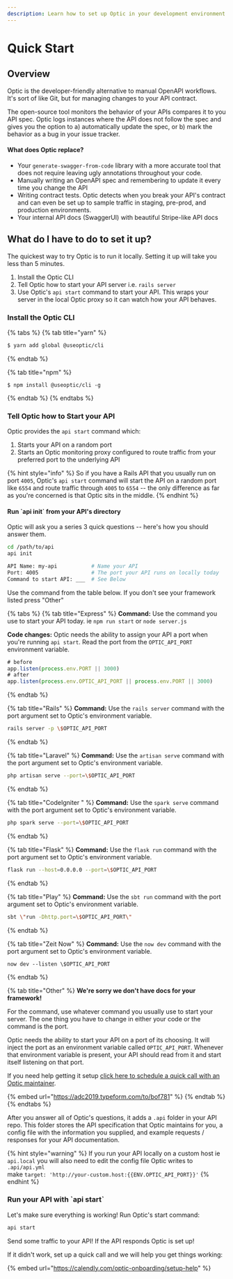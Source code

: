 ```yaml
---
description: Learn how to set up Optic in your development environment.
---
```


# Quick Start

## Overview

Optic is the developer-friendly alternative to manual OpenAPI workflows. It's sort of like Git, but for managing changes to your API contract. ‌ 

The open-source tool monitors the behavior of your APIs compares it to you API spec. Optic logs instances where the API does not follow the spec and gives you the option to a\) automatically update the spec, or b\) mark the behavior as a bug in your issue tracker.

#### What does Optic replace? 

* Your `generate-swagger-from-code` library with a more accurate tool that does not require leaving ugly annotations throughout your code. 
* Manually writing an OpenAPI spec and remembering to update it every time you change the API
* Writing contract tests. Optic detects when you break your API's contract and can even be set up to sample traffic in staging, pre-prod, and production environments. 
* Your internal API docs \(SwaggerUI\) with beautiful Stripe-like API docs

## What do I have to do to set it up? 

The quickest way to try Optic is to run it locally. Setting it up will take you less than 5 minutes. 

1. Install the Optic CLI
2. Tell Optic how to start your API server i.e. `rails server` 
3. Use Optic's `api start` command to start your API. This wraps your server in the local Optic proxy so it can watch how your API behaves. 

### Install the Optic CLI

{% tabs %}
{% tab title="yarn" %}
```bash
$ yarn add global @useoptic/cli
```
{% endtab %}

{% tab title="npm" %}
```
$ npm install @useoptic/cli -g
```
{% endtab %}
{% endtabs %}

### Tell Optic how to Start your API

Optic provides the `api start` command which:

1. Starts your API on a random port
2. Starts an Optic monitoring proxy configured to route traffic from your preferred port to the underlying API

{% hint style="info" %}
So if you have a Rails API that you usually run on port `4005`, Optic's `api start` command will start the API on a random port like `6554` and route traffic through `4005` to `6554` -- the only difference as far as you're concerned is that Optic sits in the middle. 
{% endhint %}

#### Run \`api init\` from your API's directory 

Optic will ask you a series 3 quick questions -- here's how you should answer them. 

```bash
cd /path/to/api
api init

API Name: my-api           # Name your API
Port: 4005                 # The port your API runs on locally today
Command to start API: ___  # See Below 

```

Use the command from the table below. If you don't see your framework listed press "Other"

{% tabs %}
{% tab title="Express" %}
**Command:** Use the command you use to start your API today. ie `npm run start` or `node server.js`

**Code changes:** Optic needs the ability to assign your API a port when you're running `api start`. Read the port from the `OPTIC_API_PORT` environment variable. 

```javascript
# before 
app.listen(process.env.PORT || 3000)
# after
app.listen(process.env.OPTIC_API_PORT || process.env.PORT || 3000)
```
{% endtab %}

{% tab title="Rails" %}
**Command:** Use the `rails server` command with the port argument set to Optic's environment variable. 

```bash
rails server -p \$OPTIC_API_PORT
```
{% endtab %}

{% tab title="Laravel" %}
**Command:** Use the `artisan serve` command with the port argument set to Optic's environment variable. 

```bash
php artisan serve --port=\$OPTIC_API_PORT
```
{% endtab %}

{% tab title="CodeIgniter " %}
**Command:** Use the `spark serve` command with the port argument set to Optic's environment variable. 

```bash
php spark serve --port=\$OPTIC_API_PORT
```
{% endtab %}

{% tab title="Flask" %}
**Command:** Use the `flask run` command with the port argument set to Optic's environment variable. 

```bash
flask run --host=0.0.0.0 --port=\$OPTIC_API_PORT
```
{% endtab %}

{% tab title="Play" %}
**Command:** Use the `sbt run` command with the port argument set to Optic's environment variable. 

```bash
sbt \"run -Dhttp.port=\$OPTIC_API_PORT\"
```
{% endtab %}

{% tab title="Zeit Now" %}
**Command:** Use the `now dev` command with the port argument set to Optic's environment variable. 

```
now dev --listen \$OPTIC_API_PORT
```
{% endtab %}

{% tab title="Other" %}
**We're sorry we don't have docs for your framework!**  
  
For the command, use whatever command you usually use to start your server. The one thing you have to change in either your code or the command is the port.   
  
Optic needs the ability to start your API on a port of its choosing. It will inject the port as an environment variable called `OPTIC_API_PORT`. Whenever that environment variable is present, your API should read from it and start itself listening on that port.   
  
If you need help getting it setup [click here to schedule a quick call with an Optic maintainer](https://calendly.com/optic-onboarding/setup-help). 

{% embed url="https://adc2019.typeform.com/to/bof781" %}
{% endtab %}
{% endtabs %}

After you answer all of Optic's questions, it adds a `.api` folder in your API repo. This folder stores the API specification that Optic maintains for you, a config file with the information you supplied, and example requests / responses for your API documentation.

{% hint style="warning" %}
If you run your API locally on a custom host ie `api.local` you will also need to edit the config file Optic writes to `.api/api.yml`  
make `target: 'http://your-custom.host:{{ENV.OPTIC_API_PORT}}'`
{% endhint %}

### Run your API with \`api start\`

Let's make sure everything is working! Run Optic's start command:

```bash
api start
```

Send some traffic to your API! If the API responds Optic is set up!

If it didn't work, set up a quick call and we will help you get things working:

{% embed url="https://calendly.com/optic-onboarding/setup-help" %}

